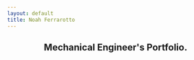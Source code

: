 ```yaml
---
layout: default
title: Noah Ferrarotto
---
```

<body style="background-image: url('images/medxl.jpg');">
<h2 style="text-align: center"> Mechanical Engineer's Portfolio.